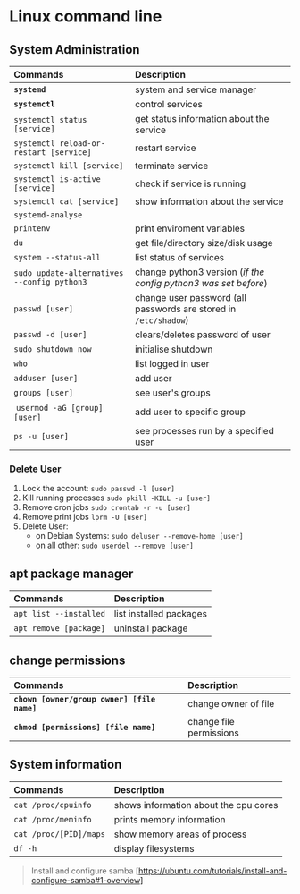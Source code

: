 # Linux command line



## System Administration

| Commands  | Description
| :---  | :---
|**`systemd`**  | system and service manager
|**`systemctl`** | control services
|`systemctl status [service]`                 | get status information about the service
|`systemctl reload-or-restart [service]`      | restart service
|`systemctl kill [service]`                   | terminate service
|`systemctl is-active [service]`              | check if service is running
| `systemctl cat [service]`                   | show information about the service
| `systemd-analyse`                           |
| `printenv`                                  | print enviroment variables
| `du`                                        | get file/directory size/disk usage
| `system --status-all`                       | list status of services
| `sudo update-alternatives --config python3` | change python3 version (*if the config python3 was set before*)
| `passwd [user]`                             | change user password (all passwords are stored in `/etc/shadow`)
| `passwd -d [user]`                          | clears/deletes password of user
| `sudo shutdown now`                         | initialise shutdown
| `who`                                       | list logged in user
| `adduser [user]`                            | add user
| `groups [user]`                             | see user's groups
| `usermod -aG [group] [user]`                | add user to specific group
| `ps -u [user]` | see processes run by a specified user


### Delete User

1. Lock the account: `sudo passwd -l [user]`
2. Kill running processes `sudo pkill -KILL -u [user]`
3. Remove cron jobs `sudo crontab -r -u [user]`
4. Remove print jobs `lprm -U [user]`
5. Delete User:
	- on Debian Systems: `sudo deluser --remove-home [user]`
	- on all other: `sudo userdel --remove [user]`


## apt package manager

| Commands                                    | Description
| :---                                        | :---
| `apt list --installed`                      | list installed packages
| `apt remove [package]`                      | uninstall package

## change permissions

| Commands                                    | Description
| :---                                        | :---
| **`chown [owner/group owner] [file name]`** | change owner of file
| **`chmod [permissions] [file name]`**       | change file permissions


## System information

| Commands                                    | Description
| :---                                        | :---
| `cat /proc/cpuinfo`                         | shows information about the cpu cores
| `cat /proc/meminfo`                         | prints memory information
| `cat /proc/[PID]/maps`                      | show memory areas of process
| `df -h`                                     | display filesystems

> Install and configure samba [https://ubuntu.com/tutorials/install-and-configure-samba#1-overview]

